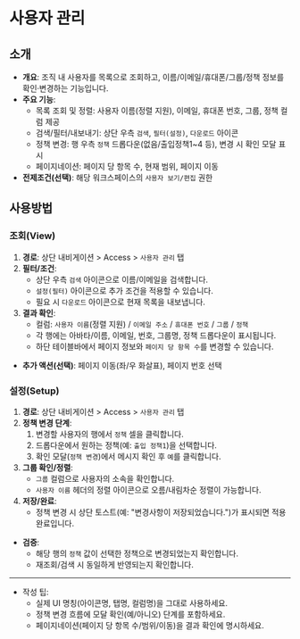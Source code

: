 # 사용자 관리

## 소개

- **개요**: 조직 내 사용자를 목록으로 조회하고, 이름/이메일/휴대폰/그룹/정책 정보를 확인·변경하는 기능입니다.
- **주요 기능**:
  - 목록 조회 및 정렬: 사용자 이름(정렬 지원), 이메일, 휴대폰 번호, 그룹, 정책 컬럼 제공
  - 검색/필터/내보내기: 상단 우측 `검색`, `필터(설정)`, `다운로드` 아이콘
  - 정책 변경: 행 우측 `정책` 드롭다운(없음/출입정책1~4 등), 변경 시 확인 모달 표시
  - 페이지네이션: 페이지 당 항목 수, 현재 범위, 페이지 이동
- **전제조건(선택)**: 해당 워크스페이스의 `사용자 보기/편집` 권한

## 사용방법

### 조회(View)

1. **경로**: 상단 내비게이션 > Access > `사용자 관리` 탭
2. **필터/조건**:
   - 상단 우측 `검색` 아이콘으로 이름/이메일을 검색합니다.
   - `설정(필터)` 아이콘으로 추가 조건을 적용할 수 있습니다.
   - 필요 시 `다운로드` 아이콘으로 현재 목록을 내보냅니다.
3. **결과 확인**:
   - 컬럼: `사용자 이름`(정렬 지원) / `이메일 주소` / `휴대폰 번호` / `그룹` / `정책`
   - 각 행에는 아바타/이름, 이메일, 번호, 그룹명, 정책 드롭다운이 표시됩니다.
   - 하단 테이블바에서 페이지 정보와 `페이지 당 항목 수`를 변경할 수 있습니다.

- **추가 액션(선택)**: 페이지 이동(좌/우 화살표), 페이지 번호 선택

### 설정(Setup)

1. **경로**: 상단 내비게이션 > Access > `사용자 관리` 탭
2. **정책 변경 단계**:
   1. 변경할 사용자의 행에서 `정책` 셀을 클릭합니다.
   2. 드롭다운에서 원하는 정책(예: `출입 정책1`)을 선택합니다.
   3. 확인 모달(`정책 변경`)에서 메시지 확인 후 `예`를 클릭합니다.
3. **그룹 확인/정렬**:
   - `그룹` 컬럼으로 사용자의 소속을 확인합니다.
   - `사용자 이름` 헤더의 정렬 아이콘으로 오름/내림차순 정렬이 가능합니다.
4. **저장/완료**:
   - 정책 변경 시 상단 토스트(예: "변경사항이 저장되었습니다.")가 표시되면 적용 완료입니다.

- **검증**:
  - 해당 행의 `정책` 값이 선택한 정책으로 변경되었는지 확인합니다.
  - 재조회/검색 시 동일하게 반영되는지 확인합니다.

---

- 작성 팁:
  - 실제 UI 명칭(아이콘명, 탭명, 컬럼명)을 그대로 사용하세요.
  - 정책 변경 흐름에 모달 확인(예/아니오) 단계를 포함하세요.
  - 페이지네이션(페이지 당 항목 수/범위/이동)을 결과 확인에 명시하세요.

